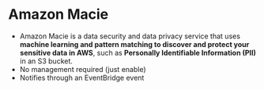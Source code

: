 # Amazon Macie
- Amazon Macie is a data security and data privacy service that uses **machine learning and pattern matching to discover and protect your sensitive data in AWS**, such as **Personally Identifiable Information (PII)** in an S3 bucket.
- No management required (just enable)
- Notifies through an EventBridge event